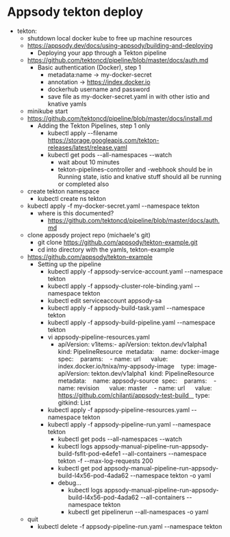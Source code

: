 # Appsody tekton deploy
- tekton:
    - shutdown local docker kube to free up machine resources
    - https://appsody.dev/docs/using-appsody/building-and-deploying
        - Deploying your app through a Tekton pipeline
    - https://github.com/tektoncd/pipeline/blob/master/docs/auth.md
        - Basic authentication (Docker), step 1
            - metadata:name -> my-docker-secret
            - annotation -> https://index.docker.io
            - dockerhub username and password
            - save file as my-docker-secret.yaml in with other istio and knative yamls
    - minikube start
    - https://github.com/tektoncd/pipeline/blob/master/docs/install.md
        - Adding the Tekton Pipelines, step 1 only
            - kubectl apply --filename https://storage.googleapis.com/tekton-releases/latest/release.yaml
            - kubectl get pods --all-namespaces --watch
                - wait about 10 minutes
                - tekton-pipelines-controller and -webhook should be in Running state, istio and knative stuff should all be running or completed also
    - create tekton namespace
        - kubectl create ns tekton
    - kubectl apply -f my-docker-secret.yaml --namespace tekton 
        - where is this documented?
            - https://github.com/tektoncd/pipeline/blob/master/docs/auth.md
    - clone apposdy project repo (michaele's git)
        - git clone https://github.com/appsody/tekton-example.git
        - cd into directory with the yamls, tekton-example
    - https://github.com/appsody/tekton-example
        - Setting up the pipeline
            - kubectl apply -f appsody-service-account.yaml --namespace tekton
            - kubectl apply -f appsody-cluster-role-binding.yaml --namespace tekton
            - kubectl edit serviceaccount appsody-sa
            - kubectl apply -f appsody-build-task.yaml --namespace tekton
            - kubectl apply -f appsody-build-pipeline.yaml --namespace tekton
            - vi appsody-pipeline-resources.yaml
                - apiVersion: v1items:- apiVersion: tekton.dev/v1alpha1  kind: PipelineResource  metadata:    name: docker-image  spec:    params:    - name: url      value: index.docker.io/tnixa/my-appsody-image    type: image- apiVersion: tekton.dev/v1alpha1  kind: PipelineResource  metadata:    name: appsody-source  spec:    params:    - name: revision      value: master    - name: url      value: https://github.com/chilanti/appsody-test-build    type: gitkind: List
            - kubectl apply -f appsody-pipeline-resources.yaml --namespace tekton
            - kubectl apply -f appsody-pipeline-run.yaml --namespace tekton
                - kubectl get pods --all-namespaces --watch
                - kubectl logs appsody-manual-pipeline-run-appsody-build-fsflt-pod-e4efe1 --all-containers --namespace tekton -f --max-log-requests 200
                - kubectl get pod appsody-manual-pipeline-run-appsody-build-l4x56-pod-4ada62 --namespace tekton -o yaml
                - debug...
                    - kubectl logs appsody-manual-pipeline-run-appsody-build-l4x56-pod-4ada62 --all-containers --namespace tekton
                    - kubectl get pipelinerun --all-namespaces -o yaml
    - quit
        - kubectl delete -f appsody-pipeline-run.yaml --namespace tekton